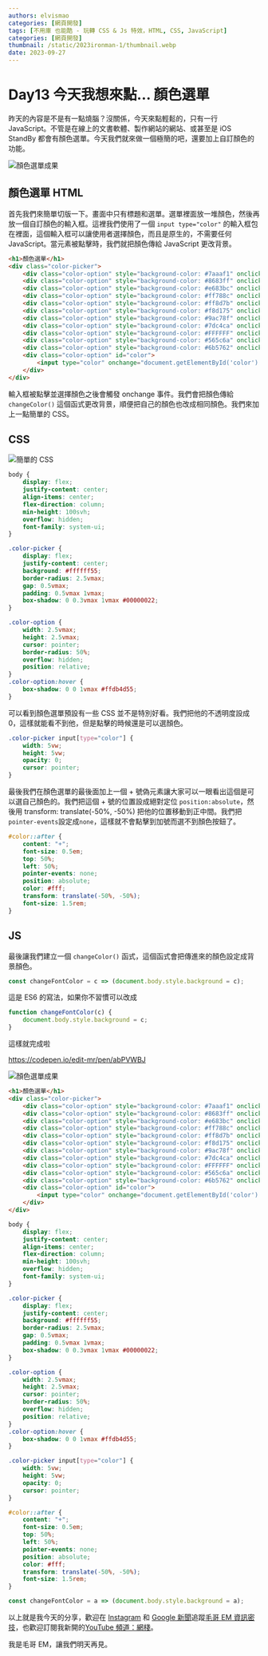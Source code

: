 ```yaml
---
authors: elvismao
categories: [網頁開發]
tags: [不用庫 也能酷 - 玩轉 CSS & Js 特效，HTML, CSS, JavaScript]
categories: [網頁開發]
thumbnail: /static/2023ironman-1/thumbnail.webp
date: 2023-09-27
---
```


# Day13 今天我想來點… 顏色選單

昨天的內容是不是有一點燒腦？沒關係，今天來點輕鬆的，只有一行 JavaScript。不管是在線上的文書軟體、製作網站的網站、或甚至是 iOS StandBy 都會有顏色選單。今天我們就來做一個極簡的吧，還要加上自訂顏色的功能。

![顏色選單成果](final.webp)

## 顏色選單 HTML

首先我們來簡單切版一下。畫面中只有標題和選單。選單裡面放一堆顏色，然後再放一個自訂顏色的輸入框。這裡我們使用了一個 `input type="color"` 的輸入框包在裡面，這個輸入框可以讓使用者選擇顏色，而且是原生的，不需要任何 JavaScript。當元素被點擊時，我們就把顏色傳給 JavaScript 更改背景。

```html
<h1>顏色選單</h1>
<div class="color-picker">
	<div class="color-option" style="background-color: #7aaaf1" onclick="changeColor('#7aaaf1')"></div>
	<div class="color-option" style="background-color: #8683ff" onclick="changeColor('#8683ff')"></div>
	<div class="color-option" style="background-color: #e683bc" onclick="changeColor('#e683bc')"></div>
	<div class="color-option" style="background-color: #ff788c" onclick="changeColor('#ff788c')"></div>
	<div class="color-option" style="background-color: #ff8d7b" onclick="changeColor('#ff8d7b')"></div>
	<div class="color-option" style="background-color: #f8d175" onclick="changeColor('#f8d175')"></div>
	<div class="color-option" style="background-color: #9ac78f" onclick="changeColor('#9ac78f')"></div>
	<div class="color-option" style="background-color: #7dc4ca" onclick="changeColor('#7dc4ca')"></div>
	<div class="color-option" style="background-color: #FFFFFF" onclick="changeColor('#FFFFFF')"></div>
	<div class="color-option" style="background-color: #565c6a" onclick="changeColor('#565c6a')"></div>
	<div class="color-option" style="background-color: #6b5762" onclick="changeColor('#6b5762')"></div>
	<div class="color-option" id="color">
		<input type="color" onchange="document.getElementById('color').style.backgroundColor=this.value;changeColor(this.value)" />
	</div>
</div>
```

輸入框被點擊並選擇顏色之後會觸發 onchange 事件。我們會把顏色傳給 `changeColor()` 這個函式更改背景，順便把自己的顏色也改成相同顏色。我們來加上一點簡單的 CSS。

## CSS

![簡單的 CSS](button.webp)

```css
body {
	display: flex;
	justify-content: center;
	align-items: center;
	flex-direction: column;
	min-height: 100svh;
	overflow: hidden;
	font-family: system-ui;
}

.color-picker {
	display: flex;
	justify-content: center;
	background: #ffffff55;
	border-radius: 2.5vmax;
	gap: 0.5vmax;
	padding: 0.5vmax 1vmax;
	box-shadow: 0 0.3vmax 1vmax #00000022;
}

.color-option {
	width: 2.5vmax;
	height: 2.5vmax;
	cursor: pointer;
	border-radius: 50%;
	overflow: hidden;
	position: relative;
}
.color-option:hover {
	box-shadow: 0 0 1vmax #ffdb4d55;
}
```

可以看到顏色選單預設有一些 CSS 並不是特別好看。我們把他的不透明度設成 0，這樣就能看不到他，但是點擊的時候還是可以選顏色。

```css
.color-picker input[type="color"] {
	width: 5vw;
	height: 5vw;
	opacity: 0;
	cursor: pointer;
}
```

最後我們在顏色選單的最後面加上一個 + 號偽元素讓大家可以一眼看出這個是可以選自己顏色的。我們把這個 + 號的位置設成絕對定位 `position:absolute`，然後用 transform: translate(-50%, -50%) 把他的位置移動到正中間。我們把`pointer-events`設定成`none`，這樣就不會點擊到加號而選不到顏色按鈕了。

```css
#color::after {
	content: "+";
	font-size: 0.5em;
	top: 50%;
	left: 50%;
	pointer-events: none;
	position: absolute;
	color: #fff;
	transform: translate(-50%, -50%);
	font-size: 1.5rem;
}
```

## JS

最後讓我們建立一個 `changeColor()` 函式，這個函式會把傳進來的顏色設定成背景顏色。

```js
const changeFontColor = c => (document.body.style.background = c);
```

這是 ES6 的寫法，如果你不習慣可以改成

```js
function changeFontColor(c) {
	document.body.style.background = c;
}
```

這樣就完成啦

https://codepen.io/edit-mr/pen/abPVWBJ

![顏色選單成果](final.gif)

```html
<h1>顏色選單</h1>
<div class="color-picker">
	<div class="color-option" style="background-color: #7aaaf1" onclick="changeFontColor('#7aaaf1')"></div>
	<div class="color-option" style="background-color: #8683ff" onclick="changeFontColor('#8683ff')"></div>
	<div class="color-option" style="background-color: #e683bc" onclick="changeFontColor('#e683bc')"></div>
	<div class="color-option" style="background-color: #ff788c" onclick="changeFontColor('#ff788c')"></div>
	<div class="color-option" style="background-color: #ff8d7b" onclick="changeFontColor('#ff8d7b')"></div>
	<div class="color-option" style="background-color: #f8d175" onclick="changeFontColor('#f8d175')"></div>
	<div class="color-option" style="background-color: #9ac78f" onclick="changeFontColor('#9ac78f')"></div>
	<div class="color-option" style="background-color: #7dc4ca" onclick="changeFontColor('#7dc4ca')"></div>
	<div class="color-option" style="background-color: #FFFFFF" onclick="changeFontColor('#FFFFFF')"></div>
	<div class="color-option" style="background-color: #565c6a" onclick="changeFontColor('#565c6a')"></div>
	<div class="color-option" style="background-color: #6b5762" onclick="changeFontColor('#6b5762')"></div>
	<div class="color-option" id="color">
		<input type="color" onchange="document.getElementById('color').style.backgroundColor=this.value;changeFontColor(this.value)" />
	</div>
</div>
```

```css
body {
	display: flex;
	justify-content: center;
	align-items: center;
	flex-direction: column;
	min-height: 100svh;
	overflow: hidden;
	font-family: system-ui;
}

.color-picker {
	display: flex;
	justify-content: center;
	background: #ffffff55;
	border-radius: 2.5vmax;
	gap: 0.5vmax;
	padding: 0.5vmax 1vmax;
	box-shadow: 0 0.3vmax 1vmax #00000022;
}

.color-option {
	width: 2.5vmax;
	height: 2.5vmax;
	cursor: pointer;
	border-radius: 50%;
	overflow: hidden;
	position: relative;
}
.color-option:hover {
	box-shadow: 0 0 1vmax #ffdb4d55;
}

.color-picker input[type="color"] {
	width: 5vw;
	height: 5vw;
	opacity: 0;
	cursor: pointer;
}

#color::after {
	content: "+";
	font-size: 0.5em;
	top: 50%;
	left: 50%;
	pointer-events: none;
	position: absolute;
	color: #fff;
	transform: translate(-50%, -50%);
	font-size: 1.5rem;
}
```

```js
const changeFontColor = a => (document.body.style.background = a);
```

以上就是我今天的分享，歡迎在 [Instagram](https://www.instagram.com/emtech.cc) 和 [Google 新聞](https://news.google.com/publications/CAAqBwgKMKXLvgswsubVAw?ceid=TW:zh-Hant&oc=3)追蹤[毛哥 EM 資訊密技](https://emtech.cc/)，也歡迎訂閱我新開的[YouTube 頻道：網棧](https://www.youtube.com/@webpallet)。

我是毛哥 EM，讓我們明天再見。
